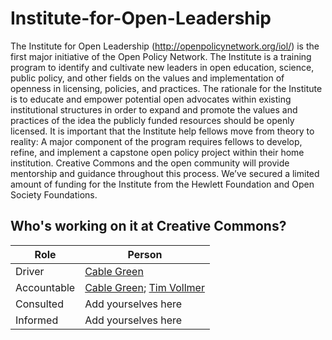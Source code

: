 # Institute-for-Open-Leadership

The Institute for Open Leadership (http://openpolicynetwork.org/iol/) is the first major initiative of the Open Policy Network. The Institute is a training program to identify and cultivate new leaders in open education, science, public policy, and other fields on the values and implementation of openness in licensing, policies, and practices. The rationale for the Institute is to educate and empower potential open advocates within existing institutional structures in order to expand and promote the values and practices of the idea the publicly funded resources should be openly licensed. It is important that the Institute help fellows move from theory to reality: A major component of the program requires fellows to develop, refine, and implement a capstone open policy project within their home institution. Creative Commons and the open community will provide mentorship and guidance throughout this process. We’ve secured a limited amount of funding for the Institute from the Hewlett Foundation and Open Society Foundations.


## Who's working on it at Creative Commons?

| Role  | Person |
| ------------- | ------------- |
| Driver  | [Cable Green](https://github.com/cablegreen)  |
| Accountable  | [Cable Green](https://github.com/cablegreen); [Tim Vollmer](https://github.com/tvol)  |
| Consulted | Add yourselves here |
| Informed | Add yourselves here |

